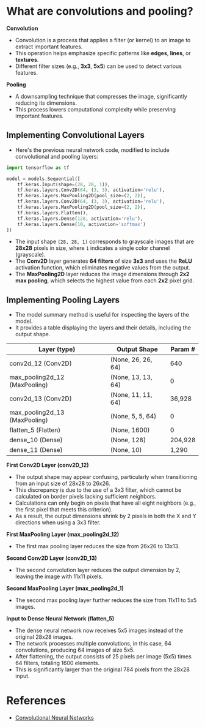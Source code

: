 # What are convolutions and pooling?

**Convolution**

- Convolution is a process that applies a filter (or kernel) to an image to extract important features.
- This operation helps emphasize specific patterns like **edges**, **lines**, or **textures**.
- Different filter sizes (e.g., **3x3**, **5x5**) can be used to detect various features.

**Pooling**

- A downsampling technique that compresses the image, significantly reducing its dimensions.
- This process lowers computational complexity while preserving important features.

## Implementing Convolutional Layers

- Here's the previous neural network code, modified to include convolutional and pooling layers:
  
```python
import tensorflow as tf

model = models.Sequential([
    tf.keras.Input(shape=(28, 28, 1)),
    tf.keras.layers.Conv2D(64, (3, 3), activation='relu'),
    tf.keras.layers.MaxPooling2D(pool_size=(2, 2)),
    tf.keras.layers.Conv2D(64, (3, 3), activation='relu'),
    tf.keras.layers.MaxPooling2D(pool_size=(2, 2)),
    tf.keras.layers.Flatten(),
    tf.keras.layers.Dense(128, activation='relu'),
    tf.keras.layers.Dense(10, activation='softmax')
])
```

- The input shape `(28, 28, 1)` corresponds to grayscale images that are **28x28** pixels in size, where `1` indicates a single color channel (grayscale).
- The **Conv2D** layer generates **64 filters** of size **3x3** and uses the **ReLU** activation function, which eliminates negative values from the output.
- The **MaxPooling2D** layer reduces the image dimensions through **2x2 max pooling**, which selects the highest value from each **2x2** pixel grid.

## Implementing Pooling Layers

- The model summary method is useful for inspecting the layers of the model.
- It provides a table displaying the layers and their details, including the output shape.

| Layer (type)                       | Output Shape         | Param #  |
|------------------------------------|----------------------|----------|
| conv2d_12 (Conv2D)                 | (None, 26, 26, 64)   | 640      |
| max_pooling2d_12 (MaxPooling)      | (None, 13, 13, 64)   | 0        |
| conv2d_13 (Conv2D)                 | (None, 11, 11, 64)   | 36,928   |
| max_pooling2d_13 (MaxPooling)      | (None, 5, 5, 64)     | 0        |
| flatten_5 (Flatten)                | (None, 1600)         | 0        |
| dense_10 (Dense)                   | (None, 128)          | 204,928  |
| dense_11 (Dense)                   | (None, 10)           | 1,290    |

**First Conv2D Layer (conv2D_12)**

- The output shape may appear confusing, particularly when transitioning from an input size of 28x28 to 26x26.
- This discrepancy is due to the use of a 3x3 filter, which cannot be calculated on border pixels lacking sufficient neighbors.
- Calculations can only begin on pixels that have all eight neighbors (e.g., the first pixel that meets this criterion).
- As a result, the output dimensions shrink by 2 pixels in both the X and Y directions when using a 3x3 filter.

**First MaxPooling Layer (max_pooling2d_12)**

- The first max pooling layer reduces the size from 26x26 to 13x13.

**Second Conv2D Layer (conv2D_13)**

- The second convolution layer reduces the output dimension by 2, leaving the image with 11x11 pixels.

**Second MaxPooling Layer (max_pooling2d_1)**

- The second max pooling layer further reduces the size from 11x11 to 5x5 images.

**Input to Dense Neural Network (flatten_5)**

  - The dense neural network now receives 5x5 images instead of the original 28x28 images.
  - The network processes multiple convolutions, in this case, 64 convolutions, producing 64 images of size 5x5.
  - After flattening, the output consists of 25 pixels per image (5x5) times 64 filters, totaling 1600 elements.
  - This is significantly larger than the original 784 pixels from the 28x28 input.


# References

- [Convolutional Neural Networks](https://www.youtube.com/playlist?list=PLkDaE6sCZn6Gl29AoE31iwdVwSG-KnDzF)
